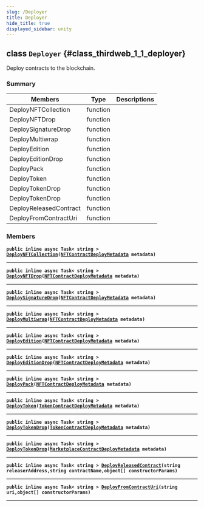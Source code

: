 ```yaml
---
slug: /Deployer
title: Deployer
hide_title: true
displayed_sidebar: unity
---
```


## class `Deployer` {#class_thirdweb_1_1_deployer}

Deploy contracts to the blockchain.

### Summary

| Members                | Type     | Descriptions |
| ---------------------- | -------- | ------------ |
| DeployNFTCollection    | function |              |
| DeployNFTDrop          | function |              |
| DeploySignatureDrop    | function |              |
| DeployMultiwrap        | function |              |
| DeployEdition          | function |              |
| DeployEditionDrop      | function |              |
| DeployPack             | function |              |
| DeployToken            | function |              |
| DeployTokenDrop        | function |              |
| DeployTokenDrop        | function |              |
| DeployReleasedContract | function |              |
| DeployFromContractUri  | function |              |

### Members

**`public inline async Task< string > `[`DeployNFTCollection`](#class_thirdweb_1_1_deployer_1aa5f5a63ed164970a0da39304a5954f3f)`(`[`NFTContractDeployMetadata`](docs/unity/NFTContractDeployMetadata.md#struct_thirdweb_1_1_n_f_t_contract_deploy_metadata)` metadata)`**

---

**`public inline async Task< string > `[`DeployNFTDrop`](#class_thirdweb_1_1_deployer_1a75149aaa6f1aaf8e73053cbddaff66c1)`(`[`NFTContractDeployMetadata`](docs/unity/NFTContractDeployMetadata.md#struct_thirdweb_1_1_n_f_t_contract_deploy_metadata)` metadata)`**

---

**`public inline async Task< string > `[`DeploySignatureDrop`](#class_thirdweb_1_1_deployer_1a70e5f8fcf89ca13690a024fafe8623ba)`(`[`NFTContractDeployMetadata`](docs/unity/NFTContractDeployMetadata.md#struct_thirdweb_1_1_n_f_t_contract_deploy_metadata)` metadata)`**

---

**`public inline async Task< string > `[`DeployMultiwrap`](#class_thirdweb_1_1_deployer_1ad28a15ef5b839dc2dfb8b228e1f238f9)`(`[`NFTContractDeployMetadata`](docs/unity/NFTContractDeployMetadata.md#struct_thirdweb_1_1_n_f_t_contract_deploy_metadata)` metadata)`**

---

**`public inline async Task< string > `[`DeployEdition`](#class_thirdweb_1_1_deployer_1a8e2a4237f0e1e80c3fa7ccb0b0760930)`(`[`NFTContractDeployMetadata`](docs/unity/NFTContractDeployMetadata.md#struct_thirdweb_1_1_n_f_t_contract_deploy_metadata)` metadata)`**

---

**`public inline async Task< string > `[`DeployEditionDrop`](#class_thirdweb_1_1_deployer_1a8a083fd980859810bf4face2079e0075)`(`[`NFTContractDeployMetadata`](docs/unity/NFTContractDeployMetadata.md#struct_thirdweb_1_1_n_f_t_contract_deploy_metadata)` metadata)`**

---

**`public inline async Task< string > `[`DeployPack`](#class_thirdweb_1_1_deployer_1a765b417f03a22b69ad46d81f0a236d3b)`(`[`NFTContractDeployMetadata`](docs/unity/NFTContractDeployMetadata.md#struct_thirdweb_1_1_n_f_t_contract_deploy_metadata)` metadata)`**

---

**`public inline async Task< string > `[`DeployToken`](#class_thirdweb_1_1_deployer_1a1387421772b61f9c5bbc38556a85ede6)`(`[`TokenContractDeployMetadata`](docs/unity/TokenContractDeployMetadata.md#struct_thirdweb_1_1_token_contract_deploy_metadata)` metadata)`**

---

**`public inline async Task< string > `[`DeployTokenDrop`](#class_thirdweb_1_1_deployer_1a89a2604382e1cfc46a084b37ab87ae94)`(`[`TokenContractDeployMetadata`](docs/unity/TokenContractDeployMetadata.md#struct_thirdweb_1_1_token_contract_deploy_metadata)` metadata)`**

---

**`public inline async Task< string > `[`DeployTokenDrop`](#class_thirdweb_1_1_deployer_1a8a8526593ab665c5a3e4a1621bfc0b4a)`(`[`MarketplaceContractDeployMetadata`](docs/unity/MarketplaceContractDeployMetadata.md#struct_thirdweb_1_1_marketplace_contract_deploy_metadata)` metadata)`**

---

**`public inline async Task< string > `[`DeployReleasedContract`](#class_thirdweb_1_1_deployer_1a53a8b69454bd0f491dea15fd5f6feb97)`(string releaserAddress,string contractName,object[] constructorParams)`**

---

**`public inline async Task< string > `[`DeployFromContractUri`](#class_thirdweb_1_1_deployer_1aff5dbce0c6535630b25a55328df5e785)`(string uri,object[] constructorParams)`**

---
